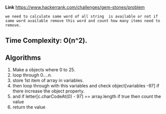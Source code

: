 **Link**  https://www.hackerrank.com/challenges/gem-stones/problem

`we need to calculate same word of all string  is available or not if same word available remove this word and count how many items need to remove.`

## Time Complexity: O(n^2).

## Algorithms 
1. Make a objects where 0 to 25. 
2. loop through 0....n.
3. store 1st item of array in variables.
4. then loop through with this variables and check object[variables -97] if there increase the object property.
5. and if letter[c.charCodeAt(0) - 97] == array.length if true then count the value
6. return the value

